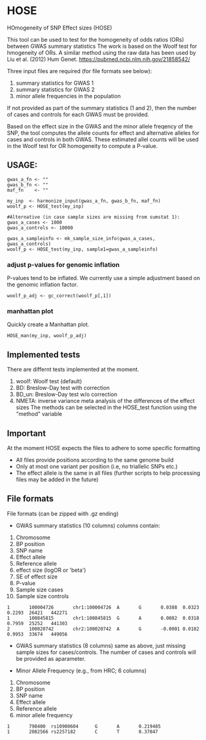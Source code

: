 # HOSE
HOmogeneity of SNP Effect sizes (HOSE)

This tool can be used to test for the homogeneity of odds ratios (ORs)
between GWAS summary statistics The work is based on the Woolf test for hmogeneity of ORs.
A similar method using the raw data has been used by Liu et al. (2012) Hum Genet.
https://pubmed.ncbi.nlm.nih.gov/21858542/

Three input files are required (for file formats see below):
1) summary statistics for GWAS 1
2) summary statistics for GWAS 2
3) minor allele frequencies in the population

If not provided as part of the summary statistics (1 and 2), then the number of cases and controls for each
GWAS must be provided.

Based on the effect size in the GWAS and the minor allele freqency of the SNP,
the tool computes the allele counts for effect and alternative alleles for cases and controls
in both GWAS. These estimated allel counts will be used in the Woolf test for OR homogeneity to
compute a P-value.

## USAGE:

```
gwas_a_fn <- ""
gwas_b_fn <- ""
maf_fn    <- ""

my_inp  <- harmonize_input(gwas_a_fn, gwas_b_fn, maf_fn)
woolf_p <- HOSE_test(my_inp)

#Alternative (in case sample sizes are missing from sumstat 1):
gwas_a_cases <- 1000
gwas_a_controls <- 10000

gwas_a_sampleinfo <- mk_sample_size_info(gwas_a_cases, gwas_a_controls)
woolf_p <- HOSE_test(my_inp, sample1=gwas_a_sampleinfo)
```

### adjust p-values for genomic inflation
P-values tend to be inflated. We currently use a simple adjustment based on
the genomic inflation factor.

```
woolf_p_adj <- gc_correct(woolf_p[,1])
```

### manhattan plot
Quickly create a Manhattan plot.

```
HOSE_man(my_inp, woolf_p_adj)
```

## Implemented tests
There are differnt tests implemented at the moment.
1) woolf: Woolf test (default)
2) BD: Breslow-Day test with correction
3) BD_un: Breslow-Day test w/o correction
3) NMETA: inverse variance meta analysis of the differences of the effect sizes
The methods can be selected in the HOSE_test function using the "method" variable 

## Important
At the moment HOSE expects the files to adhere to some specific formatting 
- All files provide positions according to the same genome build
- Only at most one variant per position (i.e, no triallelic SNPs etc.)
- The effect allele is the same in all files (further scripts to help processing files may be added in the future)


## File formats
File formats (can be zipped with .gz ending)
- GWAS summary statistics (10 columns)
columns contain:
1. Chromosome
2. BP position
3. SNP name
4. Effect allele
5. Reference allele
6. effect size (logOR or 'beta')
7. SE of effect size
8. P-value
9. Sample size cases
10. Sample size controls

```
1       100004726       chr1:100004726  A       G       0.0388  0.0323  0.2293  26421   442271
1       100845815       chr1:100845815  G       A       0.0082  0.0318  0.7959  25252   441303
2       100020742       chr2:100020742  A       G       -0.0001 0.0182  0.9953  33674   449056
```

- GWAS summary statistics (8 columns)
same as above, just missing sample sizes for cases/controls. The number of cases and controls will be provided as aparameter.

- Minor Allele Frequency (e.g., from HRC; 6 columns)
1. Chromosome
2. BP position
3. SNP name
4. Effect allele
5. Reference allele
6. minor allele frequency

```
1       798400  rs10900604      G       A       0.219485
1       2082566 rs2257182       C       T       0.37047
```
